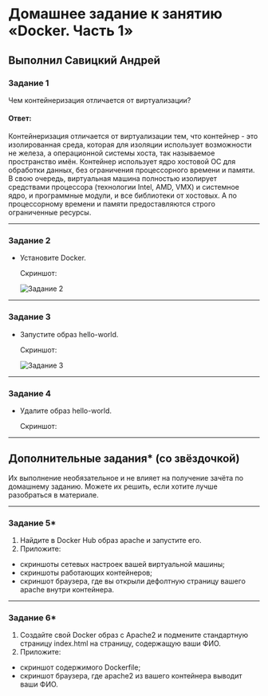 # Домашнее задание к занятию «Docker. Часть 1»

## Выполнил Савицкий Андрей

### Задание 1 

Чем контейнеризация отличается от виртуализации?

#### Ответ:
Контейнеризация отличается от виртуализации тем, что контейнер - это изолированная среда, которая для изоляции использует возможности не железа, а операционной системы хоста, так называемое пространство имён. Контейнер использует ядро хостовой ОС для обработки данных, без ограничения процессорного времени и памяти. В свою очередь, виртуальная машина полностью изолирует средствами процессора (технологии Intel, AMD, VMX) и системное ядро, и программные модули, и все библиотеки от хостовых. А по процессорному времени и памяти предоставляются строго ограниченные ресурсы.  

---

### Задание 2 

* Установите Docker.

   Скриншот:

  ![Задание 2](https://github.com/user-attachments/assets/0460d81e-d7ba-461c-bb13-eda626a3da19)

---

### Задание 3

* Запустите образ hello-world.

   Скриншот:

  ![Задание 3](https://github.com/user-attachments/assets/03bd2f4a-e460-4604-8098-0492be71cafa)

---

### Задание 4 

* Удалите образ hello-world.

   Скриншот:
---

## Дополнительные задания* (со звёздочкой)

Их выполнение необязательное и не влияет на получение зачёта по домашнему заданию. Можете их решить, если хотите лучше разобраться в материале.

---

### Задание 5*

1. Найдите в Docker Hub образ apache и запустите его.
1. Приложите:
 * скриншоты сетевых настроек вашей виртуальной машины;
 * скриншоты работающих контейнеров;
 * скриншот браузера, где вы открыли дефолтную страницу вашего apache внутри контейнера.

---

### Задание 6*

1. Создайте свой Docker образ с Apache2 и подмените стандартную страницу index.html на страницу, содержащую ваши ФИО.
1. Приложите:
 * скриншот содержимого Dockerfile;
 * скриншот браузера, где apache2 из вашего контейнера выводит ваши ФИО.

